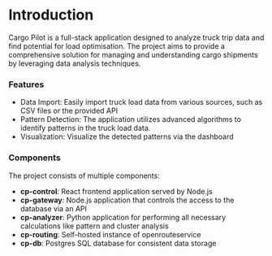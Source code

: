 # Introduction

Cargo Pilot is a full-stack application designed to analyze truck trip data and find potential for load optimisation. The project aims to provide a comprehensive solution for managing and understanding cargo shipments by leveraging data analysis techniques.

### Features

* Data Import: Easily import truck load data from various sources, such as CSV files or the provided API
* Pattern Detection: The application utilizes advanced algorithms to identify patterns in the truck load data.
* Visualization: Visualize the detected patterns via the dashboard

### Components

The project consists of multiple components:

* **cp-control**: React frontend application served by Node.js
* **cp-gateway**: Node.js application that controls the access to the database via an API
* **cp-analyzer**: Python application for performing all necessary calculations like pattern and cluster analysis
* **cp-routing**: Self-hosted instance of openrouteservice
* **cp-db**: Postgres SQL database for consistent data storage

<div hidden>
```
@startuml highlevel_components

skinparam linetype polyline
skinparam linetype ortho

node "Docker Compose ZDM Server" {
    frame "CP-Control" {
        component [     CP-Control Server    ] as control1 <<Node.js>>
        component [CP-Control Frontend] as control2 <<React>>
    }

    component [CP-Routing] as routing <<Openrouteservice>>
    component [CP-Analyzer] as analyzer <<Python App>>
    component [CP-Gateway] as gateway <<Node.js>>
    database "SQL Database" {
        component [CP-DB] as db <<Postgres>>
    }

    note right of gateway
        Database abstraction via API
    end note

    note right of analyzer
        Data aggregation
        Pattern analysis
        Cluster analysis
    end note

    note left of control1
        Internet-facing gateway
    end note
}

component [CP-Uploader] as uploader <<Python App>>

interface "Freight Market" as market
interface "File (.csv, .geojson, .xslx)" as file
interface "API" as api


control1 <-> control2
uploader --> control1
control1 <--> routing
control1 ---> analyzer
control1 <--> gateway
analyzer <--> gateway
gateway <--> db
market <--> analyzer
file --> uploader
api --> control1

note left of uploader
    File input handling and uploading
    from local machines.
end note


note right of control2
    Frontend dashboard
end note


@enduml

```
</div>

![](highlevel_components.svg)
